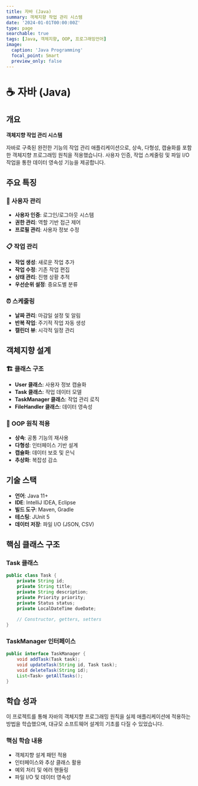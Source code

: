 ```yaml
---
title: 자바 (Java)
summary: 객체지향 작업 관리 시스템
date: '2024-01-01T00:00:00Z'
type: page
searchable: true
tags: [Java, 객체지향, OOP, 프로그래밍언어]
image:
  caption: 'Java Programming'
  focal_point: Smart
  preview_only: false
---
```


<div class="justify-text">

# ☕ 자바 (Java)

## 개요
**객체지향 작업 관리 시스템**

자바로 구축된 완전한 기능의 작업 관리 애플리케이션으로, 상속, 다형성, 캡슐화를 포함한 객체지향 프로그래밍 원칙을 적용했습니다. 사용자 인증, 작업 스케줄링 및 파일 I/O 작업을 통한 데이터 영속성 기능을 제공합니다.

## 주요 특징

### 👤 사용자 관리
- **사용자 인증**: 로그인/로그아웃 시스템
- **권한 관리**: 역할 기반 접근 제어
- **프로필 관리**: 사용자 정보 수정

### 📋 작업 관리
- **작업 생성**: 새로운 작업 추가
- **작업 수정**: 기존 작업 편집
- **상태 관리**: 진행 상황 추적
- **우선순위 설정**: 중요도별 분류

### ⏰ 스케줄링
- **날짜 관리**: 마감일 설정 및 알림
- **반복 작업**: 주기적 작업 자동 생성
- **캘린더 뷰**: 시각적 일정 관리

## 객체지향 설계

### 🏗️ 클래스 구조
- **User 클래스**: 사용자 정보 캡슐화
- **Task 클래스**: 작업 데이터 모델
- **TaskManager 클래스**: 작업 관리 로직
- **FileHandler 클래스**: 데이터 영속성

### 🔄 OOP 원칙 적용
- **상속**: 공통 기능의 재사용
- **다형성**: 인터페이스 기반 설계
- **캡슐화**: 데이터 보호 및 은닉
- **추상화**: 복잡성 감소

## 기술 스택

- **언어**: Java 11+
- **IDE**: IntelliJ IDEA, Eclipse
- **빌드 도구**: Maven, Gradle
- **테스팅**: JUnit 5
- **데이터 저장**: 파일 I/O (JSON, CSV)

## 핵심 클래스 구조

### Task 클래스
```java
public class Task {
    private String id;
    private String title;
    private String description;
    private Priority priority;
    private Status status;
    private LocalDateTime dueDate;
    
    // Constructor, getters, setters
}
```

### TaskManager 인터페이스
```java
public interface TaskManager {
    void addTask(Task task);
    void updateTask(String id, Task task);
    void deleteTask(String id);
    List<Task> getAllTasks();
}
```

## 학습 성과

이 프로젝트를 통해 자바의 객체지향 프로그래밍 원칙을 실제 애플리케이션에 적용하는 방법을 학습했으며, 대규모 소프트웨어 설계의 기초를 다질 수 있었습니다.

### 핵심 학습 내용
- 객체지향 설계 패턴 적용
- 인터페이스와 추상 클래스 활용
- 예외 처리 및 에러 핸들링
- 파일 I/O 및 데이터 영속성

</div>
